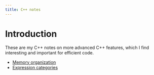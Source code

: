 ```yaml
---
title: C++ notes
---
```


# Introduction

These are my C++ notes on more advanced C++ features, which I find
interesting and important for efficient code.

* [Memory organization](memory)
* [Expression categories](categories)
